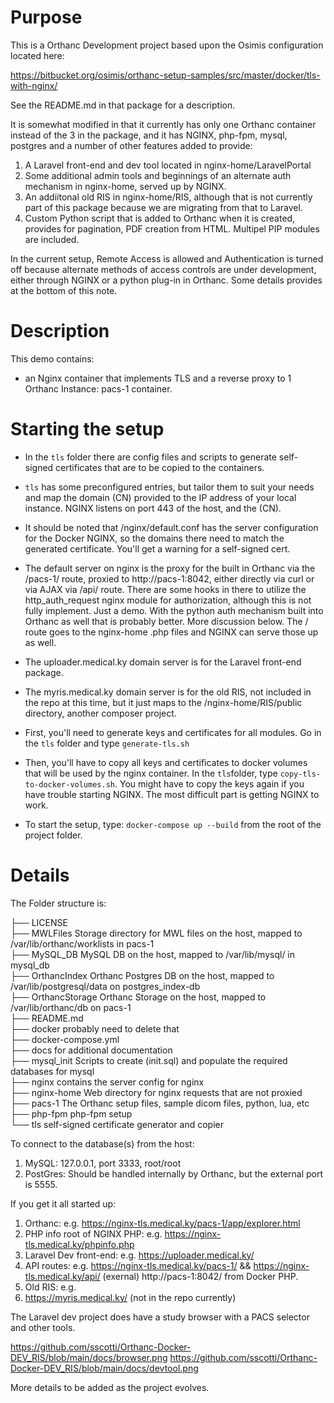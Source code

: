 # Purpose

This is a Orthanc Development project based upon the Osimis configuration located here:

https://bitbucket.org/osimis/orthanc-setup-samples/src/master/docker/tls-with-nginx/

See the README.md in that package for a description.

It is somewhat modified in that it currently has only one Orthanc container instead of the 3 in the package, and it has NGINX, php-fpm, mysql, postgres and a number of other features added to provide:

1.  A Laravel front-end and dev tool located in nginx-home/LaravelPortal
2.  Some additional admin tools and beginnings of an alternate auth mechanism in nginx-home, served up by NGINX.
3.  An addiitonal old RIS in nginx-home/RIS, although that is not currently part of this package because we are migrating from that to Laravel.
4.  Custom Python script that is added to Orthanc when it is created, provides for pagination, PDF creation from HTML.  Multipel PIP modules are included.

In the current setup, Remote Access is allowed and Authentication is turned off because alternate methods of access controls are under development, either through NGINX or a python plug-in in Orthanc.  Some details provides at the bottom of this note.

# Description

This demo contains:

- an Nginx container that implements TLS and a reverse proxy to 1 Orthanc Instance: pacs-1 container.


# Starting the setup

- In the `tls` folder there are config files and scripts to generate self-signed certificates that are to be copied to the containers.
- `tls` has some preconfigured entries, but tailor them to suit your needs and map the domain (CN) provided to the IP address of your local instance.  NGINX listens on port 443 of the host, and the (CN).
- It should be noted that /nginx/default.conf has the server configuration for the Docker NGINX, so the domains there need to match the generated certificate.  You'll get a warning for a self-signed cert.
- The default server on nginx is the proxy for the built in Orthanc via the /pacs-1/ route, proxied to http://pacs-1:8042, either directly via curl or via AJAX via /api/ route.  There are some hooks in there to utilize the http_auth_request nginx module for authorization, although this is not fully implement.  Just a demo.  With the python auth mechanism built into Orthanc as well that is probably better.  More discussion below.  The / route goes to the nginx-home .php files and NGINX can serve those up as well.
- The uploader.medical.ky domain server is for the Laravel front-end package.
- The myris.medical.ky domain server is for the old RIS, not included in the repo at this time, but it just maps to the /nginx-home/RIS/public directory, another composer project.
  
- First, you'll need to generate keys and certificates for all modules.  Go in the `tls` folder and type `generate-tls.sh`
- Then, you'll have to copy all keys and certificates to docker volumes that will be used by the nginx container.  In the `tls`folder, type `copy-tls-to-docker-volumes.sh`.  You might have to copy the keys again if you have trouble starting NGINX.  The most difficult part is getting NGINX to work.
- To start the setup, type: `docker-compose up --build` from the root of the project folder.

# Details

The Folder structure is:


├── LICENSE  
├── MWLFiles       Storage directory for MWL files on the host, mapped to /var/lib/orthanc/worklists in pacs-1  
├── MySQL_DB       MySQL DB on the host, mapped to /var/lib/mysql/ in mysql_db  
├── OrthancIndex   Orthanc Postgres DB on the host, mapped to /var/lib/postgresql/data on postgres_index-db   
├── OrthancStorage Orthanc Storage on the host, mapped to /var/lib/orthanc/db on pacs-1  
├── README.md  
├── docker  probably need to delete that  
├── docker-compose.yml  
├── docs for additional documentation  
├── mysql_init    Scripts to create (init.sql) and populate the required databases for mysql  
├── nginx  contains the server config for nginx  
├── nginx-home    Web directory for nginx requests that are not proxied  
├── pacs-1        The Orthanc setup files, sample dicom files, python, lua, etc  
├── php-fpm       php-fpm setup  
└── tls           self-signed certificate generator and copier  


To connect to the database(s) from the host:

1.  MySQL:  127.0.0.1, port 3333, root/root
2.  PostGres:  Should be handled internally by Orthanc, but the external port is 5555.

If you get it all started up:

1.  Orthanc:  e.g. https://nginx-tls.medical.ky/pacs-1/app/explorer.html
2.  PHP info root of NGINX PHP:  e.g. https://nginx-tls.medical.ky/phpinfo.php
3.  Laravel Dev front-end:  e.g. https://uploader.medical.ky/
4.  API routes:  e.g.  https://nginx-tls.medical.ky/pacs-1/ &&  https://nginx-tls.medical.ky/api/ (exernal) http://pacs-1:8042/ from Docker PHP.
5.  Old RIS:  e.g.  
6.  https://myris.medical.ky/ (not in the repo currently)

The Laravel dev project does have a study browser with a PACS selector and other tools.

https://github.com/sscotti/Orthanc-Docker-DEV_RIS/blob/main/docs/browser.png
https://github.com/sscotti/Orthanc-Docker-DEV_RIS/blob/main/docs/devtool.png

More details to be added as the project evolves.
